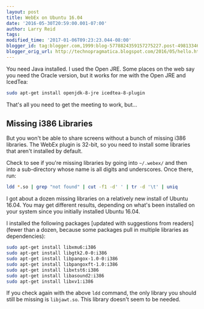 ```yaml
---
layout: post
title: WebEx on Ubuntu 16.04
date: '2016-05-30T20:59:00.001-07:00'
author: Larry Reid
tags:
modified_time: '2017-01-06T09:23:23.044-08:00'
blogger_id: tag:blogger.com,1999:blog-5778824359157275227.post-4981334661696002321
blogger_orig_url: http://technopragmatica.blogspot.com/2016/05/hello.html
---
```


You need Java installed. I used the Open JRE. Some places on the web say you need the Oracle version, but it works for me with the Open JRE and IcedTea:

```bash
sudo apt-get install openjdk-8-jre icedtea-8-plugin
```

That's all you need to get the meeting to work, but...

## Missing i386 Libraries

But you won't be able to share screens without a bunch of missing i386 libraries. The WebEx plugin is 32-bit, so you need to install some libraries that aren't installed by default.

Check to see if you're missing libraries by going into `~/.webex/` and then into a sub-directory whose name is all digits and underscores. Once there, run:

```bash
ldd *.so | grep "not found" | cut -f1 -d' ' | tr -d '\t' | uniq
```

I got about a dozen missing libraries on a relatively new install of Ubuntu 16.04. You may get different results, depending on what's been installed on your system since you initially installed Ubuntu 16.04.

I installed the following packages [updated with suggestions from readers] (fewer than a dozen, because some packages pull in multiple libraries as dependencies):

```bash
sudo apt-get install libxmu6:i386
sudo apt-get install libgtk2.0-0:i386
sudo apt-get install libpangox-1.0-0:i386
sudo apt-get install libpangoxft-1.0:i386
sudo apt-get install libxtst6:i386
sudo apt-get install libasound2:i386
sudo apt-get install libxv1:i386
```

If you check again with the above `ldd` command, the only library you should still be missing is `libjawt.so`. This library doesn't seem to be needed.
